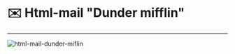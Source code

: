 # ✉️ Html-mail "Dunder mifflin"
---

![html-mail-dunder-miflin](https://user-images.githubusercontent.com/101246310/169649380-ab886ace-625c-44bf-b2cc-2a922556b696.gif)

